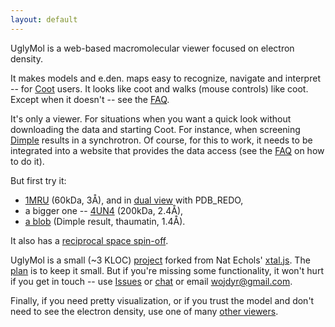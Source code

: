 ```yaml
---
layout: default
---
```



UglyMol is a web-based macromolecular viewer focused on electron density.

It makes models and e.den. maps easy to recognize, navigate and interpret --
for [Coot](http://www2.mrc-lmb.cam.ac.uk/personal/pemsley/coot/) users.
It looks like coot and walks (mouse controls) like coot.
Except when it doesn't -- see the
[FAQ](https://github.com/uglymol/uglymol/wiki).

It's only a viewer. For situations when you want
a quick look without downloading the data and starting Coot.
For instance, when screening
[Dimple](http://ccp4.github.io/dimple/) results in a synchrotron.
Of course, for this to work, it needs to be integrated into a website
that provides the data access
(see the [FAQ](https://github.com/uglymol/uglymol/wiki) on how to do it).

But first try it:

- [1MRU](1mru.html) (60kDa, 3Å),
  and in [dual view](dual.html) with PDB_REDO,
- a bigger one -- [4UN4](4un4.html) (200kDa, 2.4Å),
- [a blob](dimple_thaum.html#xyz=14,18,12&eye=80,71,-41&zoom=70)
  (Dimple result, thaumatin, 1.4Å).

It also has a [reciprocal space spin-off](reciprocal.html).

UglyMol is a small (~3 KLOC) [project](https://github.com/uglymol/uglymol)
forked from Nat Echols' [xtal.js](https://github.com/natechols/xtal.js/).
The [plan](https://github.com/uglymol/uglymol/blob/master/TODO.md)
is to keep it small. But if you're missing some functionality,
it won't hurt if you get in touch --
use [Issues](https://github.com/uglymol/uglymol/issues)
or [chat](https://gitter.im/ccp4/dimple)
or email wojdyr@gmail.com.

Finally, if you need pretty visualization,
or if you trust the model and don't need to see the electron density,
use one of many
[other viewers](https://github.com/uglymol/uglymol/wiki/MolecularViewers).

